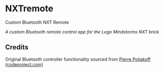 # NXTremote
Custom Bluetooth NXT Remote

_A custom Bluetooth remote control app for the Lego Mindstorms NXT brick_

## Credits
Original Bluetooth controller functionality sourced from [Pierre Poliakoff (codeproject.com)](https://www.codeproject.com/Articles/18857/Communicating-with-LEGO-NXT-via-Bluetooth-in-C)
